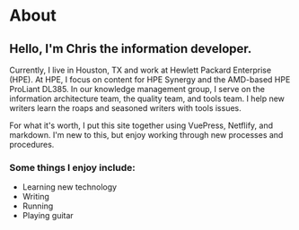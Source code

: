 # About

## Hello, I'm Chris the information developer.

Currently, I live in Houston, TX and work at Hewlett Packard Enterprise (HPE). At HPE, I focus on content for HPE Synergy and the AMD-based HPE ProLiant DL385. In our knowledge management group, I serve on the information architecture team, the quality team, and tools team. I help new writers learn the roaps and seasoned writers with tools issues.

For what it's worth, I put this site together using VuePress, Netflify, and markdown. I'm new to this, but enjoy working through new processes and procedures.

### Some things I enjoy include:
* Learning new technology
* Writing
* Running
* Playing guitar
